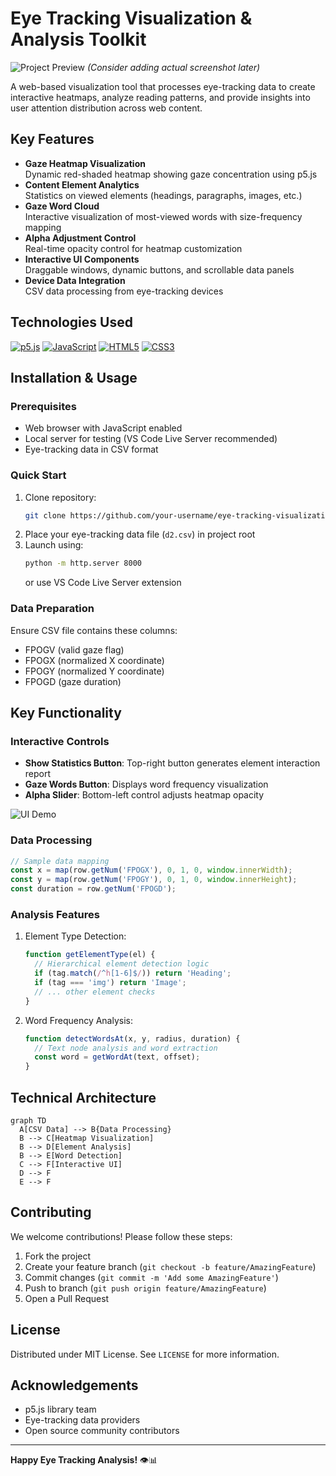 
# Eye Tracking Visualization & Analysis Toolkit

![Project Preview](https://via.placeholder.com/800x400.png?text=Gaze+Visualization+Demo) 
*(Consider adding actual screenshot later)*

A web-based visualization tool that processes eye-tracking data to create interactive heatmaps, analyze reading patterns, and provide insights into user attention distribution across web content.

## Key Features

- **Gaze Heatmap Visualization**  
  Dynamic red-shaded heatmap showing gaze concentration using p5.js
- **Content Element Analytics**  
  Statistics on viewed elements (headings, paragraphs, images, etc.)
- **Gaze Word Cloud**  
  Interactive visualization of most-viewed words with size-frequency mapping
- **Alpha Adjustment Control**  
  Real-time opacity control for heatmap customization
- **Interactive UI Components**  
  Draggable windows, dynamic buttons, and scrollable data panels
- **Device Data Integration**  
  CSV data processing from eye-tracking devices

## Technologies Used

[![p5.js](https://img.shields.io/badge/p5.js-ED225D?style=for-the-badge&logo=p5.js&logoColor=white)](https://p5js.org/)
[![JavaScript](https://img.shields.io/badge/JavaScript-F7DF1E?style=for-the-badge&logo=javascript&logoColor=black)](https://developer.mozilla.org/en-US/docs/Web/JavaScript)
[![HTML5](https://img.shields.io/badge/HTML5-E34F26?style=for-the-badge&logo=html5&logoColor=white)](https://developer.mozilla.org/en-US/docs/Web/HTML)
[![CSS3](https://img.shields.io/badge/CSS3-1572B6?style=for-the-badge&logo=css3&logoColor=white)](https://developer.mozilla.org/en-US/docs/Web/CSS)

## Installation & Usage

### Prerequisites
- Web browser with JavaScript enabled
- Local server for testing (VS Code Live Server recommended)
- Eye-tracking data in CSV format

### Quick Start
1. Clone repository:
   ```bash
   git clone https://github.com/your-username/eye-tracking-visualization.git
   ```
2. Place your eye-tracking data file (`d2.csv`) in project root
3. Launch using:
   ```bash
   python -m http.server 8000
   ```
   or use VS Code Live Server extension

### Data Preparation
Ensure CSV file contains these columns:
- FPOGV (valid gaze flag)
- FPOGX (normalized X coordinate)
- FPOGY (normalized Y coordinate) 
- FPOGD (gaze duration)

## Key Functionality

### Interactive Controls
- **Show Statistics Button**: Top-right button generates element interaction report
- **Gaze Words Button**: Displays word frequency visualization
- **Alpha Slider**: Bottom-left control adjusts heatmap opacity

![UI Demo](https://via.placeholder.com/600x300.png?text=Interactive+Controls+Preview)

### Data Processing
```javascript
// Sample data mapping
const x = map(row.getNum('FPOGX'), 0, 1, 0, window.innerWidth);
const y = map(row.getNum('FPOGY'), 0, 1, 0, window.innerHeight);
const duration = row.getNum('FPOGD');
```

### Analysis Features
1. Element Type Detection:
   ```javascript
   function getElementType(el) {
     // Hierarchical element detection logic
     if (tag.match(/^h[1-6]$/)) return 'Heading';
     if (tag === 'img') return 'Image';
     // ... other element checks
   }
   ```
2. Word Frequency Analysis:
   ```javascript
   function detectWordsAt(x, y, radius, duration) {
     // Text node analysis and word extraction
     const word = getWordAt(text, offset);
   }
   ```

## Technical Architecture

```mermaid
graph TD
  A[CSV Data] --> B{Data Processing}
  B --> C[Heatmap Visualization]
  B --> D[Element Analysis]
  B --> E[Word Detection]
  C --> F[Interactive UI]
  D --> F
  E --> F
```

## Contributing

We welcome contributions! Please follow these steps:
1. Fork the project
2. Create your feature branch (`git checkout -b feature/AmazingFeature`)
3. Commit changes (`git commit -m 'Add some AmazingFeature'`)
4. Push to branch (`git push origin feature/AmazingFeature`)
5. Open a Pull Request

## License

Distributed under MIT License. See `LICENSE` for more information.

## Acknowledgements

- p5.js library team
- Eye-tracking data providers
- Open source community contributors

---

**Happy Eye Tracking Analysis!** 👁️📊
```
